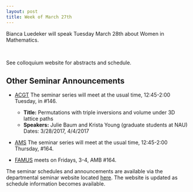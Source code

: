 ```yaml
---
layout: post
title: Week of March 27th
---
```

Bianca Luedeker will speak Tuesday March 28th about Women in Mathematics.

<br>

See colloquium website for abstracts and schedule.

## Other Seminar Announcements ##

- [ACGT](acgtFall2016) The seminar series will meet at the usual time, 12:45-2:00 Tuesday,
   in #146.
   - **Title:** Permutations with triple inversions and volume under 3D lattice paths
   - **Speakers:** Julie Baum and Krista Young (graduate students at NAU)  Dates: 3/28/2017, 4/4/2017

- [AMS](amsFall2016) The seminar series will meet at the usual time, 12:45-2:00 Thursday,
   #164.

- [FAMUS](famusFall2016) meets on Fridays, 3-4, AMB #164.

The seminar schedules and announcements are available via the departmental seminar
website located [here](http://naumathstat.github.io/seminars).
The website is updated as  schedule information becomes available.
